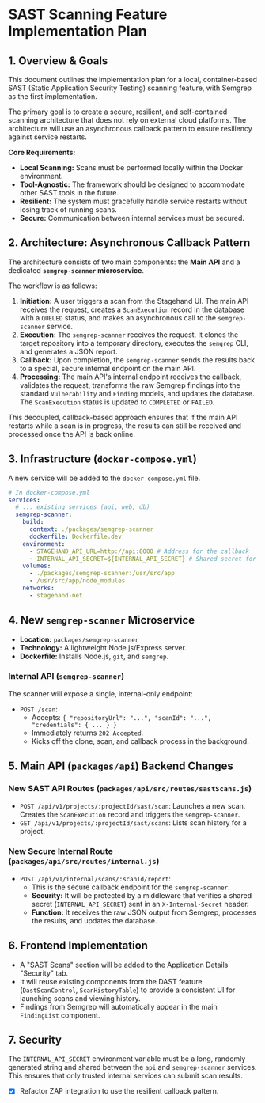 # SAST Scanning Feature Implementation Plan

## 1. Overview & Goals

This document outlines the implementation plan for a local, container-based SAST (Static Application Security Testing) scanning feature, with Semgrep as the first implementation.

The primary goal is to create a secure, resilient, and self-contained scanning architecture that does not rely on external cloud platforms. The architecture will use an asynchronous callback pattern to ensure resiliency against service restarts.

**Core Requirements:**
- **Local Scanning:** Scans must be performed locally within the Docker environment.
- **Tool-Agnostic:** The framework should be designed to accommodate other SAST tools in the future.
- **Resilient:** The system must gracefully handle service restarts without losing track of running scans.
- **Secure:** Communication between internal services must be secured.

## 2. Architecture: Asynchronous Callback Pattern

The architecture consists of two main components: the **Main API** and a dedicated **`semgrep-scanner` microservice**.

The workflow is as follows:

1.  **Initiation:** A user triggers a scan from the Stagehand UI. The main API receives the request, creates a `ScanExecution` record in the database with a `QUEUED` status, and makes an asynchronous call to the `semgrep-scanner` service.
2.  **Execution:** The `semgrep-scanner` receives the request. It clones the target repository into a temporary directory, executes the `semgrep` CLI, and generates a JSON report.
3.  **Callback:** Upon completion, the `semgrep-scanner` sends the results back to a special, secure internal endpoint on the main API.
4.  **Processing:** The main API's internal endpoint receives the callback, validates the request, transforms the raw Semgrep findings into the standard `Vulnerability` and `Finding` models, and updates the database. The `ScanExecution` status is updated to `COMPLETED` or `FAILED`.

This decoupled, callback-based approach ensures that if the main API restarts while a scan is in progress, the results can still be received and processed once the API is back online.

## 3. Infrastructure (`docker-compose.yml`)

A new service will be added to the `docker-compose.yml` file.

```yaml
# In docker-compose.yml
services:
  # ... existing services (api, web, db)
  semgrep-scanner:
    build:
      context: ./packages/semgrep-scanner
      dockerfile: Dockerfile.dev
    environment:
      - STAGEHAND_API_URL=http://api:8000 # Address for the callback
      - INTERNAL_API_SECRET=${INTERNAL_API_SECRET} # Shared secret for secure callbacks
    volumes:
      - ./packages/semgrep-scanner:/usr/src/app
      - /usr/src/app/node_modules
    networks:
      - stagehand-net
```

## 4. New `semgrep-scanner` Microservice

- **Location:** `packages/semgrep-scanner`
- **Technology:** A lightweight Node.js/Express server.
- **Dockerfile:** Installs Node.js, `git`, and `semgrep`.

### Internal API (`semgrep-scanner`)

The scanner will expose a single, internal-only endpoint:

-   `POST /scan`:
    -   Accepts: `{ "repositoryUrl": "...", "scanId": "...", "credentials": { ... } }`
    -   Immediately returns `202 Accepted`.
    -   Kicks off the clone, scan, and callback process in the background.

## 5. Main API (`packages/api`) Backend Changes

### New SAST API Routes (`packages/api/src/routes/sastScans.js`)

-   `POST /api/v1/projects/:projectId/sast/scan`: Launches a new scan. Creates the `ScanExecution` record and triggers the `semgrep-scanner`.
-   `GET /api/v1/projects/:projectId/sast/scans`: Lists scan history for a project.

### New Secure Internal Route (`packages/api/src/routes/internal.js`)

-   `POST /api/v1/internal/scans/:scanId/report`:
    -   This is the secure callback endpoint for the `semgrep-scanner`.
    -   **Security:** It will be protected by a middleware that verifies a shared secret (`INTERNAL_API_SECRET`) sent in an `X-Internal-Secret` header.
    -   **Function:** It receives the raw JSON output from Semgrep, processes the results, and updates the database.

## 6. Frontend Implementation

-   A "SAST Scans" section will be added to the Application Details "Security" tab.
-   It will reuse existing components from the DAST feature (`DastScanControl`, `ScanHistoryTable`) to provide a consistent UI for launching scans and viewing history.
-   Findings from Semgrep will automatically appear in the main `FindingList` component.

## 7. Security

The `INTERNAL_API_SECRET` environment variable must be a long, randomly generated string and shared between the `api` and `semgrep-scanner` services. This ensures that only trusted internal services can submit scan results.

- [x] Refactor ZAP integration to use the resilient callback pattern.
